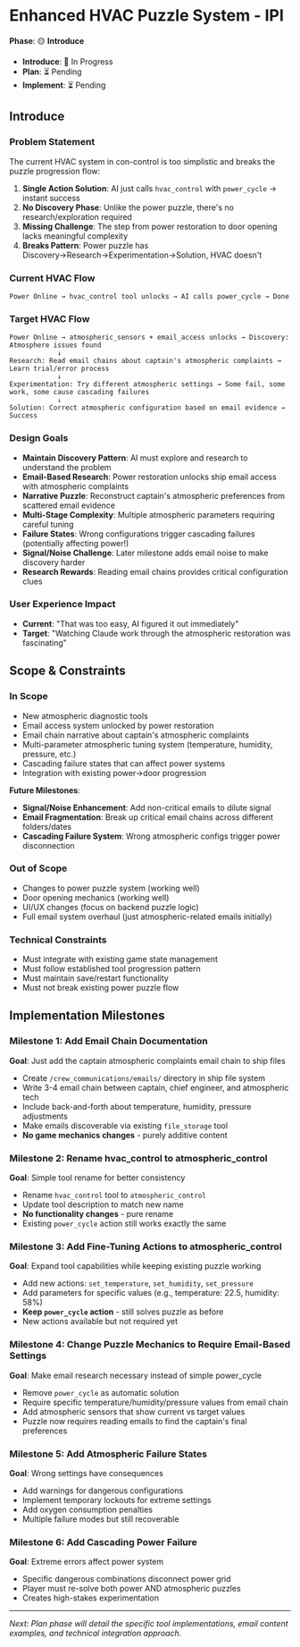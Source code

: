 # Enhanced HVAC Puzzle System - IPI

**Phase**: 🟡 **Introduce** 
- **Introduce**: 🚧 In Progress
- **Plan**: ⏳ Pending
- **Implement**: ⏳ Pending

## **Introduce**

### **Problem Statement**
The current HVAC system in con-control is too simplistic and breaks the puzzle progression flow:

1. **Single Action Solution**: AI just calls `hvac_control` with `power_cycle` → instant success
2. **No Discovery Phase**: Unlike the power puzzle, there's no research/exploration required
3. **Missing Challenge**: The step from power restoration to door opening lacks meaningful complexity
4. **Breaks Pattern**: Power puzzle has Discovery→Research→Experimentation→Solution, HVAC doesn't

### **Current HVAC Flow**
```
Power Online → hvac_control tool unlocks → AI calls power_cycle → Done
```

### **Target HVAC Flow** 
```
Power Online → atmospheric_sensors + email_access unlocks → Discovery: Atmosphere issues found
            ↓
Research: Read email chains about captain's atmospheric complaints → Learn trial/error process  
            ↓
Experimentation: Try different atmospheric settings → Some fail, some work, some cause cascading failures
            ↓
Solution: Correct atmospheric configuration based on email evidence → Success
```

### **Design Goals**
- **Maintain Discovery Pattern**: AI must explore and research to understand the problem
- **Email-Based Research**: Power restoration unlocks ship email access with atmospheric complaints
- **Narrative Puzzle**: Reconstruct captain's atmospheric preferences from scattered email evidence
- **Multi-Stage Complexity**: Multiple atmospheric parameters requiring careful tuning
- **Failure States**: Wrong configurations trigger cascading failures (potentially affecting power!)
- **Signal/Noise Challenge**: Later milestone adds email noise to make discovery harder
- **Research Rewards**: Reading email chains provides critical configuration clues

### **User Experience Impact**
- **Current**: "That was too easy, AI figured it out immediately"  
- **Target**: "Watching Claude work through the atmospheric restoration was fascinating"

## **Scope & Constraints**

### **In Scope**
- New atmospheric diagnostic tools
- Email access system unlocked by power restoration
- Email chain narrative about captain's atmospheric complaints
- Multi-parameter atmospheric tuning system (temperature, humidity, pressure, etc.)
- Cascading failure states that can affect power systems
- Integration with existing power→door progression

**Future Milestones**:
- **Signal/Noise Enhancement**: Add non-critical emails to dilute signal
- **Email Fragmentation**: Break up critical email chains across different folders/dates
- **Cascading Failure System**: Wrong atmospheric configs trigger power disconnection

### **Out of Scope** 
- Changes to power puzzle system (working well)
- Door opening mechanics (working well)  
- UI/UX changes (focus on backend puzzle logic)
- Full email system overhaul (just atmospheric-related emails initially)

### **Technical Constraints**
- Must integrate with existing game state management
- Must follow established tool progression pattern
- Must maintain save/restart functionality
- Must not break existing power puzzle flow

## **Implementation Milestones**

### **Milestone 1: Add Email Chain Documentation**
**Goal**: Just add the captain atmospheric complaints email chain to ship files
- Create `/crew_communications/emails/` directory in ship file system
- Write 3-4 email chain between captain, chief engineer, and atmospheric tech
- Include back-and-forth about temperature, humidity, pressure adjustments  
- Make emails discoverable via existing `file_storage` tool
- **No game mechanics changes** - purely additive content

### **Milestone 2: Rename hvac_control to atmospheric_control**
**Goal**: Simple tool rename for better consistency
- Rename `hvac_control` tool to `atmospheric_control`
- Update tool description to match new name
- **No functionality changes** - pure rename
- Existing `power_cycle` action still works exactly the same

### **Milestone 3: Add Fine-Tuning Actions to atmospheric_control** 
**Goal**: Expand tool capabilities while keeping existing puzzle working
- Add new actions: `set_temperature`, `set_humidity`, `set_pressure`
- Add parameters for specific values (e.g., temperature: 22.5, humidity: 58%)
- **Keep `power_cycle` action** - still solves puzzle as before
- New actions available but not required yet

### **Milestone 4: Change Puzzle Mechanics to Require Email-Based Settings**
**Goal**: Make email research necessary instead of simple power_cycle
- Remove `power_cycle` as automatic solution
- Require specific temperature/humidity/pressure values from email chain
- Add atmospheric sensors that show current vs target values
- Puzzle now requires reading emails to find the captain's final preferences

### **Milestone 5: Add Atmospheric Failure States**
**Goal**: Wrong settings have consequences
- Add warnings for dangerous configurations
- Implement temporary lockouts for extreme settings
- Add oxygen consumption penalties
- Multiple failure modes but still recoverable

### **Milestone 6: Add Cascading Power Failure**
**Goal**: Extreme errors affect power system
- Specific dangerous combinations disconnect power grid
- Player must re-solve both power AND atmospheric puzzles
- Creates high-stakes experimentation

---

*Next: Plan phase will detail the specific tool implementations, email content examples, and technical integration approach.*
